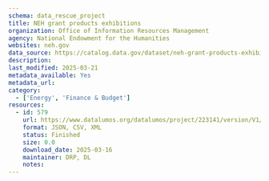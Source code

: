 ```yaml
---
schema: data_rescue_project 
title: NEH grant products exhibitions
organization: Office of Information Resources Management
agency: National Endowment for the Humanities
websites: neh.gov
data_source: https://catalog.data.gov/dataset/neh-grant-products-exhibitions
description: 
last_modified: 2025-03-21
metadata_available: Yes
metadata_url: 
category:
  - ['Energy', 'Finance & Budget'] 
resources:
  - id: 579
    url: https://www.datalumos.org/datalumos/project/223141/version/V1/view
    format: JSON, CSV, XML
    status: Finished
    size: 0.0
    download_date: 2025-03-16
    maintainer: DRP, DL
    notes: 
---
```

